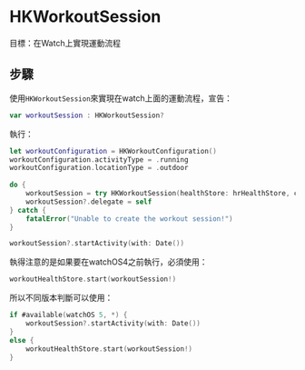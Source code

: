 # HKWorkoutSession

目標：在Watch上實現運動流程

## 步驟

使用```HKWorkoutSession```來實現在watch上面的運動流程，宣告：

```swift
var workoutSession : HKWorkoutSession?
```

執行：

```swift
let workoutConfiguration = HKWorkoutConfiguration()
workoutConfiguration.activityType = .running
workoutConfiguration.locationType = .outdoor
        
do {
	workoutSession = try HKWorkoutSession(healthStore: hrHealthStore, configuration: workoutConfiguration)
	workoutSession?.delegate = self
} catch {
	fatalError("Unable to create the workout session!")
}

workoutSession?.startActivity(with: Date())
```

執得注意的是如果要在watchOS4之前執行，必須使用：

```swift
workoutHealthStore.start(workoutSession!)
```

所以不同版本判斷可以使用：

```swift
if #available(watchOS 5, *) {
	workoutSession?.startActivity(with: Date())
}
else {
	workoutHealthStore.start(workoutSession!)
}
```